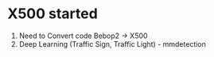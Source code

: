 # X500 started

1. Need to Convert code Bebop2 -> X500
2. Deep Learning (Traffic Sign, Traffic Light) - mmdetection
